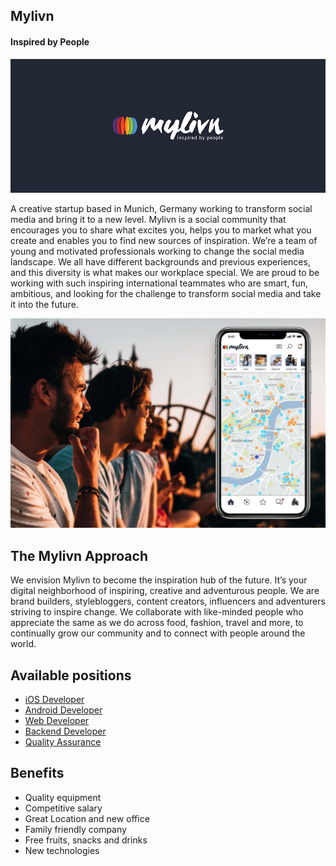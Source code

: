 
## Mylivn
#### Inspired by People

![](https://raw.githubusercontent.com/mylivn-gmbh/jobs/master/assets/cover1.png)

A creative startup based in Munich, Germany working to transform social media and bring it to a new level. Mylivn is a social community that encourages you to share what excites you, helps you to market what you create and enables you to find new sources of inspiration. We’re a team of young and motivated professionals working to change the social media landscape. We all have different backgrounds and previous experiences, and this diversity is what makes our workplace special. We are proud to be working with such inspiring international teammates who are smart, fun, ambitious, and looking for the challenge to transform social media and take it into the future.

![](https://raw.githubusercontent.com/mylivn-gmbh/jobs/master/assets/app3.jpg)

## The Mylivn Approach 

We envision Mylivn to become the inspiration hub of the future. It’s your digital neighborhood of inspiring, creative and adventurous people. We are brand builders, stylebloggers, content creators, influencers and adventurers striving to inspire change. We collaborate with like-minded people who appreciate the same as we do across food, fashion, travel and more, to continually grow our community and to connect with people around the world.

## Available positions 

- [iOS Developer](https://github.com/mylivn-gmbh/jobs/blob/master/ios-developer.md)
- [Android Developer](https://github.com/mylivn-gmbh/jobs/blob/master/android-developer.md)
- [Web Developer](https://github.com/mylivn-gmbh/jobs/blob/master/web-developer.md)
- [Backend Developer](https://github.com/mylivn-gmbh/jobs/blob/master/backend-developer.md)
- [Quality Assurance](https://github.com/mylivn-gmbh/jobs/blob/master/quality-assurance.md)


## Benefits

- Quality equipment
- Competitive salary
- Great Location and new office
- Family friendly company
- Free fruits, snacks and drinks
- New technologies